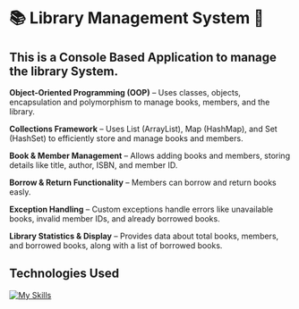 
# :books: Library Management System :ledger:
## This is a Console Based Application to manage the library System.

**Object-Oriented Programming (OOP)** – Uses classes, objects, encapsulation and polymorphism to manage books, members, and the library.

**Collections Framework** – Uses List (ArrayList), Map (HashMap), and Set (HashSet) to efficiently store and manage books and members.

**Book & Member Management** – Allows adding books and members, storing details like title, author, ISBN, and member ID.

**Borrow & Return Functionality** – Members can borrow and return books easly.

**Exception Handling** – Custom exceptions handle errors like unavailable books, invalid member IDs, and already borrowed books.

**Library Statistics & Display** – Provides data about total books, members, and borrowed books, along with a list of borrowed books.


## Technologies Used

[![My Skills](https://skillicons.dev/icons?i=java)](https://skillicons.dev)
